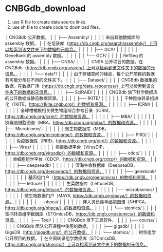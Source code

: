 # CNBGdb_download
1. use R file to create data source links.
2. use sh file to create code to download files.


│   CNGBdb 公开数据。
│
│   ├── Assembly/
│   │
│   │   来自其他数据库的 assembly 数据。
│   │   在组装库（https://db.cngb.org/search/assembly/）上可以检索到该文件夹下的数据的元信息。
│   │
│   │   ├── GCA/
│   │   │
│   │   │   GeneBank 的 assembly 数据。
│   │   │
│   │   └── GCF/
│   │
│   │       RefSeq 的 assembly 数据。
│   │
│   ├── CNSA/
│   │
│   │   CNSA 公开项目的数据。在 CNGBdb（https://db.cngb.org/search/）上可以检索到该文件夹下的数据的元信息。
│   │
│   │   └── data*/
│   │
│   │       由于存储空间的缘故，每个公开项目的数据有可能分布在不同的文件夹下。
│   │
│   ├── Dataset/
│   │
│   │   CNGBdb 数据集的数据。在数据广场（https://db.cngb.org/data_resources/）上可以检索到该文件夹下的数据的元信息。
│   │
│   ├── SciRAID/
│   │
│   │   CNGBdb 旗下科学数据库的公开数据或静态数据资源。
│   │
│   │   ├── 1KITE/
│   │   │
│   │   │   千种昆虫转录组进化（1KITE，https://1kite.cngb.org/）的数据和资源。
│   │   │
│   │   ├── ICRM/
│   │   │
│   │   │   全球柑橘根相关微生物组综合参考目录（ICRM，https://db.cngb.org/icrm/）的数据和资源。
│   │   │
│   │   ├── MBA/
│   │   │
│   │   │   猕猴脑细胞图谱（MBA，https://db.cngb.org/mba/）的数据和资源。
│   │   │
│   │   ├── Microbiome/
│   │   │
│   │   │   微生物数据库（MDB，https://db.cngb.org/microbiome/）的数据和资源。
│   │   │
│   │   ├── PIRD/
│   │   │
│   │   │   免疫数据库（PIRD，https://db.cngb.org/pird/）的数据和资源。
│   │   │
│   │   ├── Virus/
│   │   │
│   │   │   病毒数据平台（VirusDIP，https://db.cngb.org/virusdip/）的数据和资源。
│   │   │
│   │   ├── cdcp/
│   │   │
│   │   │   单细胞组学平台（CDCP，https://db.cngb.org/cdcp/）的数据和资源。
│   │   │
│   │   ├── deepseadb/
│   │   │
│   │   │   深海生命数据库（DeepseaDB，https://db.cngb.org/deepseadb/）的数据和资源。
│   │   │
│   │   ├── genebank/
│   │   │
│   │   │   基因组门户（https://db.cngb.org/genomics/）的数据和资源。
│   │   │
│   │   ├── lettuce/
│   │   │
│   │   │   生菜数据库（LettuceDB, https://db.cngb.org/lettuce/）的数据和资源。
│   │   │
│   │   ├── microbiomics/
│   │   │
│   │   │   微生物数据门户（MAYA, https://db.cngb.org/maya/）的数据和资源。
│   │   │
│   │   ├── nhpca/
│   │   │
│   │   │   非人灵长类单细胞图谱（NHPCA，https://db.cngb.org/nhpca/）的数据和资源。
│   │   │
│   │   └── stomics/
│   │
│   │       空间转录组学数据库（STOmicsDB，https://db.cngb.org/stomics/）的数据和资源。
│   │
│   ├── Tool/
│   │
│   │   CNGBdb 旗下工具软件。
│   │
│   ├── course/
│   │
│   │   CNGBdb 团队公开课程中使用的数据。
│   │
│   ├── gigadb/
│   │
│   │   GigaDB（http://gigadb.org/）的公开数据。
│   │
│   └── stomics/
│
│       时空组学公开项目的数据。
│       在空间转录组学数据库（STOmicsDB，https://db.cngb.org/stomics/）上可以检索到该文件夹下的数据的元信息。

